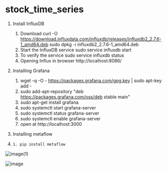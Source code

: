 # stock_time_series

1. Install InfluxDB 

      1. Download curl -O https://download.influxdata.com/influxdb/releases/influxdb2_2.7.6-1_amd64.deb 
                sudo dpkg -i influxdb2_2.7.6-1_amd64.deb
      2.  Start the InfluxDB service   sudo service influxdb start
      3.  To verify the service        sudo service influxdb status
      4.  Opening Influx in browser    http://localhost:8086/

2. Installing Grafana

      1. wget -q -O - https://packages.grafana.com/gpg.key | sudo apt-key add -
      2. sudo add-apt-repository "deb https://packages.grafana.com/oss/deb stable main"
      3. sudo apt-get install grafana
      4. sudo systemctl start grafana-server
      5. sudo systemctl status grafana-server
      6. sudo systemctl enable grafana-server
      7. open at http://localhost:3000
     
3. Installing metaflow
4. 
       1. pip install metaflow

   
![image(1)](https://github.com/xrcwrn/stock_time_series/assets/5010715/39fa0dd8-a2e6-4b54-990a-5f2cc9afaf6b)


   
![image](https://github.com/xrcwrn/stock_time_series/assets/5010715/d62fd3f2-a92c-4378-b6b6-a0296e89a99a)

